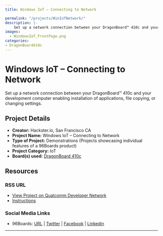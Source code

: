 ```yaml
---
title: Windows IoT – Connecting to Network

permalink: "/projects/WinIoTNetwork/"
description: |-
    Set up a network connection between your DragonBoard™ 410c and your development computer enabling installation of applications, file copying, or changing settings.
images:
  - WindowsIoT_FrontPage.png
categories:
- DragonBoard410c
---
```

# Windows IoT – Connecting to Network

Set up a network connection between your DragonBoard™ 410c and your development computer enabling installation of applications, file copying, or changing settings.

## Project Details

- **Creator:** Hackster.io, San Francisco CA
- **Project Name:** Windows IoT – Connecting to Network
- **Type of Project:** Demonstrations (Projects showcasing individual features of a 96Boards product)
- **Project Category:** IoT
- **Board(s) used:** [DragonBoard 410c](https://www.96boards.org/product/dragonboard410c/)

## Resources

### RSS URL

- [View Project on Qualcomm Developer Network](https://developer.qualcomm.com/project/windows-iot-connecting-network)
- [Instructions](https://www.hackster.io/sviver/windows-10-iot-connecting-to-the-network-with-just-a-cable-e97a82)

### Social Media Links

- 96Boards: [URL](https://www.96boards.org/) &#124; [Twitter](https://twitter.com/96boards) &#124; [Facebook](https://www.facebook.com/96Boards) &#124; [Linkedin](https://www.linkedin.com/company/{{site.linkedin_username}}/)

***
